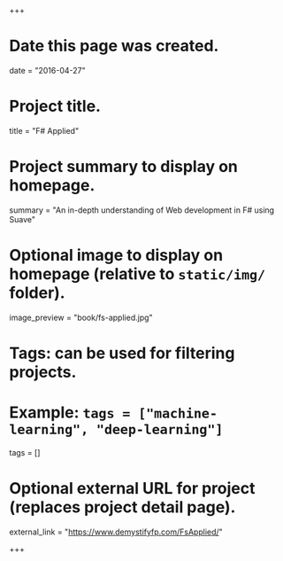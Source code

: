 +++
# Date this page was created.
date = "2016-04-27"

# Project title.
title = "F# Applied"

# Project summary to display on homepage.
summary = "An in-depth understanding of Web development in F# using Suave"

# Optional image to display on homepage (relative to `static/img/` folder).
image_preview = "book/fs-applied.jpg"

# Tags: can be used for filtering projects.
# Example: `tags = ["machine-learning", "deep-learning"]`
tags = []

# Optional external URL for project (replaces project detail page).
external_link = "https://www.demystifyfp.com/FsApplied/"

+++